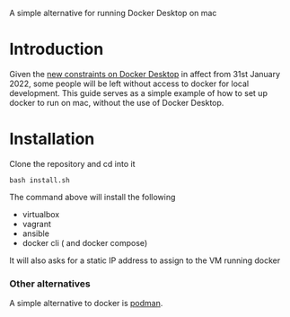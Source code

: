 A simple alternative for running Docker Desktop on mac

# Introduction
Given the [new constraints on Docker Desktop](https://www.docker.com/pricing/faq) in affect from 31st January 2022, some people will be left without access to docker for local development. 
This guide serves as a simple example of how to set up docker to run on mac, without the use of Docker Desktop. 

# Installation 

Clone the repository and cd into it

```
bash install.sh
```

The command above will install the following
* virtualbox
* vagrant
* ansible
* docker cli ( and docker compose) 

It will also asks for a static IP address to assign to the VM running docker

### Other alternatives
A simple alternative to docker is [podman](https://podman.io). 
